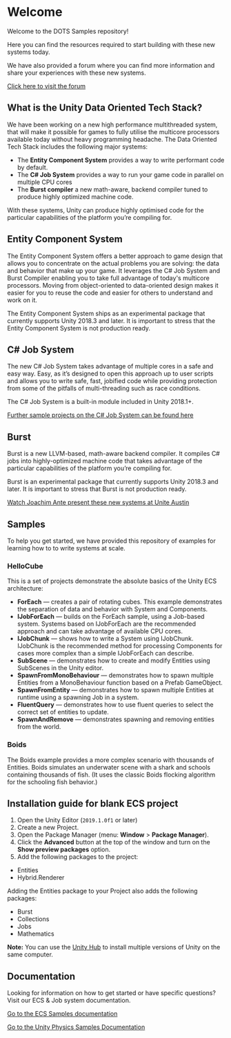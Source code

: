 # Welcome
Welcome to the DOTS Samples repository!

Here you can find the resources required to start building with these new systems today.

We have also provided a forum where you can find more information and share your experiences with these new systems.

[Click here to visit the forum](https://unity3d.com/performance-by-default)

## What is the Unity Data Oriented Tech Stack?
We have been working on a new high performance multithreaded system, that will make it possible for games to fully utilise the multicore processors available today without heavy programming headache. The Data Oriented Tech Stack includes the following major systems:

* The **Entity Component System** provides a way to write performant code by default. 
* The **C# Job System** provides a way to run your game code in parallel on multiple CPU cores
* The **Burst compiler** a new math-aware, backend compiler tuned to produce highly optimized machine code.

With these systems, Unity can produce highly optimised code for the particular capabilities of the platform you’re compiling for. 

## Entity Component System
The Entity Component System offers a better approach to game design that allows you to concentrate on the actual problems you are solving: the data and behavior that make up your game. It leverages the C# Job System and Burst Compiler enabling you to take full advantage of today's multicore processors. Moving from object-oriented to data-oriented design makes it easier for you to reuse the code and easier for others to understand and work on it.

The Entity Component System ships as an experimental package that currently supports Unity 2018.3 and later. It is important to stress that the Entity Component System is not production ready.

## C# Job System
The new C# Job System takes advantage of multiple cores in a safe and easy way. Easy, as it’s designed to open this approach up to user scripts and allows you to write safe, fast, jobified code while providing protection from some of the pitfalls of multi-threading such as race conditions.

The C# Job System is a built-in module included in Unity 2018.1+.

[Further sample projects on the C# Job System can be found here](https://github.com/stella3d/job-system-cookbook)

## Burst
Burst is a new LLVM-based, math-aware backend compiler. It compiles C# jobs into highly-optimized machine code that takes advantage of the particular capabilities of the platform you’re compiling for.

Burst is an experimental package that currently supports Unity 2018.3 and later. It is important to stress that Burst is not production ready.

[Watch Joachim Ante present these new systems at Unite Austin](https://youtu.be/tGmnZdY5Y-E)

## Samples
To help you get started, we have provided this repository of examples for learning how to to write systems at scale. 

### HelloCube
This is a set of projects demonstrate the absolute basics of the Unity ECS architecture:

* **ForEach** — creates a pair of rotating cubes. This example demonstrates the separation of data and behavior with System and Components.
* **IJobForEach** — builds on the ForEach sample, using a Job-based system. Systems based on IJobForEach are the recommended approach and can take advantage of available CPU cores.
* **IJobChunk** — shows how to write a System using IJobChunk. IJobChunk is the recommended method for processing Components for cases more complex than a simple IJobForEach can describe.  
* **SubScene** — demonstrates how to create and modify Entities using SubScenes in the Unity editor.
* **SpawnFromMonoBehaviour** — demonstrates how to spawn multiple Entities from a MonoBehaviour function based on a Prefab GameObject.
* **SpawnFromEntity** — demonstrates how to spawn multiple Entities at runtime using a spawning Job in a system.
* **FluentQuery** — demonstrates how to use fluent queries to select the correct set of entities to update.
* **SpawnAndRemove** — demonstrates spawning and removing entities from the world.

### Boids

The Boids example provides a more complex scenario with thousands of Entities. Boids simulates an underwater scene with a shark and schools containing thousands of fish. (It uses the classic Boids flocking algorithm for the schooling fish behavior.)

## Installation guide for blank ECS project

1. Open the Unity Editor (`2019.1.0f1` or later)
2. Create a new Project.
3. Open the Package Manager (menu: **Window** > **Package Manager**).
4. Click the **Advanced** button at the top of the window and turn on the **Show preview packages** option.
5. Add the following packages to the project:

  * Entities
  * Hybrid.Renderer

  Adding the Entities package to your Project also adds the following packages:
  
  * Burst
  * Collections
  * Jobs
  * Mathematics 

**Note:** You can use the [Unity Hub](https://unity3d.com/get-unity/download) to install multiple versions of Unity on the same computer.

## Documentation
Looking for information on how to get started or have specific questions? Visit our ECS & Job system documentation.

[Go to the ECS Samples documentation](ECSSamples/Documentation/index.md)

[Go to the Unity Physics Samples Documentation](UnityPhysicsSamples/Documentation/samples.md)
